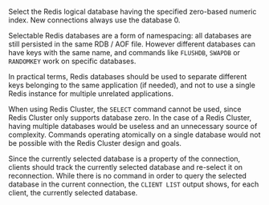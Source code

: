 Select the Redis logical database having the specified zero-based numeric index.
New connections always use the database 0.

Selectable Redis databases are a form of namespacing: all databases are still persisted in the same RDB / AOF file. However different databases can have keys with the same name, and commands like `FLUSHDB`, `SWAPDB` or `RANDOMKEY` work on specific databases.

In practical terms, Redis databases should be used to separate different keys belonging to the same application (if needed), and not to use a single Redis instance for multiple unrelated applications.

When using Redis Cluster, the `SELECT` command cannot be used, since Redis Cluster only supports database zero. In the case of a Redis Cluster, having multiple databases would be useless and an unnecessary source of complexity. Commands operating atomically on a single database would not be possible with the Redis Cluster design and goals.

Since the currently selected database is a property of the connection, clients should track the currently selected database and re-select it on reconnection. While there is no command in order to query the selected database in the current connection, the `CLIENT LIST` output shows, for each client, the currently selected database.
